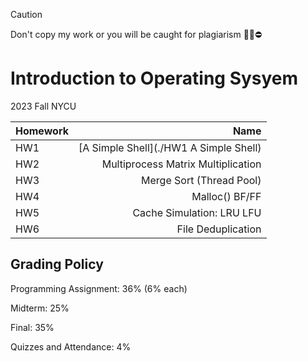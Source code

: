 > [!CAUTION]
> Don't copy my work or you will be caught for plagiarism 🙅‍♂️⛔️
# Introduction to Operating Sysyem
2023 Fall NYCU 

| Homework |               Name                  |        
| :---     |                                 ---:|
| HW1      |  [A Simple Shell](./HW1 A Simple Shell)                     | 
| HW2      |  Multiprocess Matrix Multiplication |
| HW3      |  Merge Sort (Thread Pool)           |
| HW4      |  Malloc() BF/FF                     |
| HW5      |  Cache Simulation: LRU LFU          |
| HW6      |  File Deduplication                 |

## Grading Policy
Programming Assignment: 36% (6% each) 

Midterm: 25%

Final: 35%

Quizzes and Attendance: 4%
